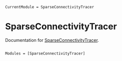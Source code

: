 ```@meta
CurrentModule = SparseConnectivityTracer
```

# SparseConnectivityTracer

Documentation for [SparseConnectivityTracer](https://github.com/adrhill/SparseConnectivityTracer.jl).

```@index
```

```@autodocs
Modules = [SparseConnectivityTracer]
```

